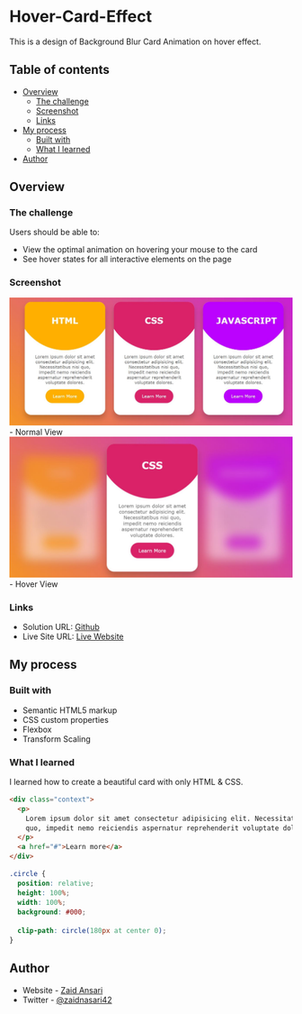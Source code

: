 # Hover-Card-Effect

This is a design of Background Blur Card Animation on hover effect.

## Table of contents

- [Overview](#overview)
  - [The challenge](#the-challenge)
  - [Screenshot](#screenshot)
  - [Links](#links)
- [My process](#my-process)
  - [Built with](#built-with)
  - [What I learned](#what-i-learned)
- [Author](#author)

## Overview

### The challenge

Users should be able to:

- View the optimal animation on hovering your mouse to the card
- See hover states for all interactive elements on the page

### Screenshot

![](Capture.JPG)- Normal View ![](Capture%202.JPG)- Hover View

### Links

- Solution URL: [Github](https://github.com/zaidansari42/BG-Blur-Card-Hover-Effect/)
- Live Site URL: [Live Website](https://zaidansari42.github.io/BG-Blur-Card-Hover-Effect/)

## My process

### Built with

- Semantic HTML5 markup
- CSS custom properties
- Flexbox
- Transform Scaling

### What I learned

I learned how to create a beautiful card with only HTML & CSS.

```html
<div class="context">
  <p>
    Lorem ipsum dolor sit amet consectetur adipisicing elit. Necessitatibus nisi
    quo, impedit nemo reiciendis aspernatur reprehenderit voluptate dolores.
  </p>
  <a href="#">Learn more</a>
</div>
```

```css
.circle {
  position: relative;
  height: 100%;
  width: 100%;
  background: #000;

  clip-path: circle(180px at center 0);
}
```

## Author

- Website - [Zaid Ansari](https://github.com/zaidansari42/)
- Twitter - [@zaidnasari42](https://www.twitter.com/zaidnasari42)
